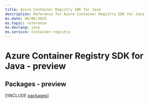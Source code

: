 ```yaml
---
title: Azure Container Registry SDK for Java
description: Reference for Azure Container Registry SDK for Java
ms.date: 06/06/2025
ms.topic: reference
ms.devlang: java
ms.service: container-registry
---
```

# Azure Container Registry SDK for Java - preview
## Packages - preview
[!INCLUDE [packages](container-registry-index.md)]